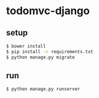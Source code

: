 # todomvc-django

## setup

```bash
$ bower install
$ pip install -r requirements.txt
$ python manage.py migrate
```

## run

```bash
$ python manage.py runserver
```
